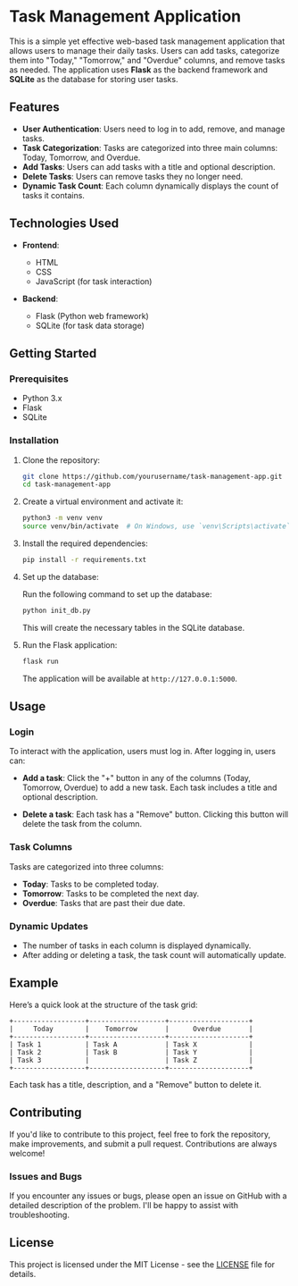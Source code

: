 # Task Management Application

This is a simple yet effective web-based task management application that allows users to manage their daily tasks. Users can add tasks, categorize them into "Today," "Tomorrow," and "Overdue" columns, and remove tasks as needed. The application uses **Flask** as the backend framework and **SQLite** as the database for storing user tasks.

## Features

- **User Authentication**: Users need to log in to add, remove, and manage tasks.
- **Task Categorization**: Tasks are categorized into three main columns: Today, Tomorrow, and Overdue.
- **Add Tasks**: Users can add tasks with a title and optional description.
- **Delete Tasks**: Users can remove tasks they no longer need.
- **Dynamic Task Count**: Each column dynamically displays the count of tasks it contains.

## Technologies Used

- **Frontend**:
  - HTML
  - CSS
  - JavaScript (for task interaction)
  
- **Backend**:
  - Flask (Python web framework)
  - SQLite (for task data storage)
  
## Getting Started

### Prerequisites

- Python 3.x
- Flask
- SQLite

### Installation

1. Clone the repository:

   ```bash
   git clone https://github.com/yourusername/task-management-app.git
   cd task-management-app
   ```

2. Create a virtual environment and activate it:

   ```bash
   python3 -m venv venv
   source venv/bin/activate  # On Windows, use `venv\Scripts\activate`
   ```

3. Install the required dependencies:

   ```bash
   pip install -r requirements.txt
   ```

4. Set up the database:

   Run the following command to set up the database:

   ```bash
   python init_db.py
   ```

   This will create the necessary tables in the SQLite database.

5. Run the Flask application:

   ```bash
   flask run
   ```

   The application will be available at `http://127.0.0.1:5000`.

## Usage

### Login
To interact with the application, users must log in. After logging in, users can:

- **Add a task**: Click the "+" button in any of the columns (Today, Tomorrow, Overdue) to add a new task. Each task includes a title and optional description.
  
- **Delete a task**: Each task has a "Remove" button. Clicking this button will delete the task from the column.

### Task Columns
Tasks are categorized into three columns:

- **Today**: Tasks to be completed today.
- **Tomorrow**: Tasks to be completed the next day.
- **Overdue**: Tasks that are past their due date.

### Dynamic Updates
- The number of tasks in each column is displayed dynamically.
- After adding or deleting a task, the task count will automatically update.

## Example

Here’s a quick look at the structure of the task grid:

```
+------------------+-------------------+--------------------+
|     Today        |    Tomorrow       |      Overdue       |
+------------------+-------------------+--------------------+
| Task 1           | Task A            | Task X             |
| Task 2           | Task B            | Task Y             |
| Task 3           |                   | Task Z             |
+------------------+-------------------+--------------------+
```

Each task has a title, description, and a "Remove" button to delete it.

## Contributing

If you'd like to contribute to this project, feel free to fork the repository, make improvements, and submit a pull request. Contributions are always welcome!

### Issues and Bugs

If you encounter any issues or bugs, please open an issue on GitHub with a detailed description of the problem. I'll be happy to assist with troubleshooting.

## License

This project is licensed under the MIT License - see the [LICENSE](LICENSE) file for details.
